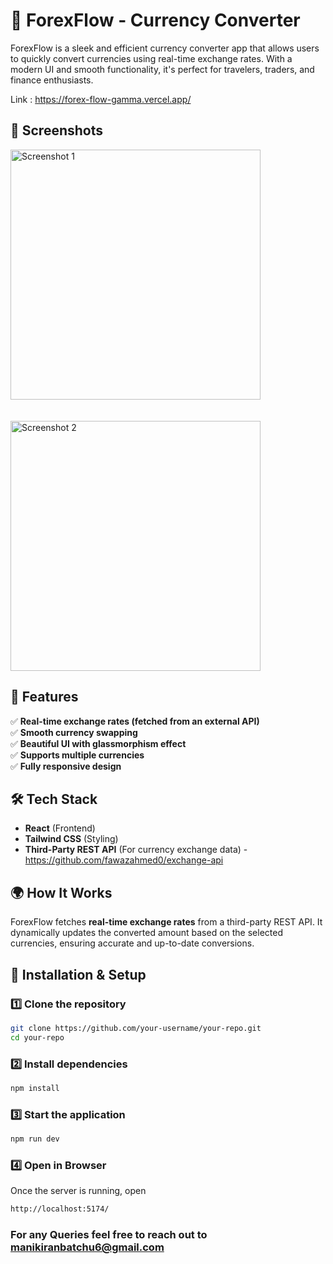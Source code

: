 # 💱 ForexFlow - Currency Converter  

ForexFlow is a sleek and efficient currency converter app that allows users to quickly convert currencies using real-time exchange rates. With a modern UI and smooth functionality, it's perfect for travelers, traders, and finance enthusiasts.  

Link : https://forex-flow-gamma.vercel.app/

## 📸 Screenshots  
<img src="https://github.com/user-attachments/assets/ac2597e9-ff72-4d04-95bb-c82742a2f43a" alt="Screenshot 1" width="400"/>
<br>
<br>
<br>
<img src="https://github.com/user-attachments/assets/4ef9d454-8176-4c74-b897-6ae19a1d3783" alt="Screenshot 2" width="400"/> 


## 🚀 Features  
✅ **Real-time exchange rates (fetched from an external API)**  
✅ **Smooth currency swapping**  
✅ **Beautiful UI with glassmorphism effect**  
✅ **Supports multiple currencies**  
✅ **Fully responsive design**  

## 🛠️ Tech Stack  
- **React** (Frontend)  
- **Tailwind CSS** (Styling)  
- **Third-Party REST API** (For currency exchange data) - https://github.com/fawazahmed0/exchange-api

## 🌍 How It Works  
ForexFlow fetches **real-time exchange rates** from a third-party REST API. It dynamically updates the converted amount based on the selected currencies, ensuring accurate and up-to-date conversions.  

## 🔧 Installation & Setup  
### **1️⃣ Clone the repository**  
```bash
git clone https://github.com/your-username/your-repo.git
cd your-repo
```
### **2️⃣ Install dependencies**  
```bash
npm install
```
### **3️⃣ Start the application**  
```bash
npm run dev
```
### **4️⃣ Open in Browser**  
Once the server is running, open
```bash
http://localhost:5174/
```

### For any Queries feel free to reach out to manikiranbatchu6@gmail.com
